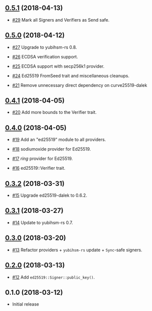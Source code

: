 ## [0.5.1] (2018-04-13)

[0.5.1]: https://github.com/tendermint/signatory/compare/v0.5.0...v0.5.1

* [#29](https://github.com/tendermint/signatory/pull/29)
  Mark all Signers and Verifiers as Send safe.

## [0.5.0] (2018-04-12)

[0.5.0]: https://github.com/tendermint/signatory/compare/v0.4.1...v0.5.0

* [#27](https://github.com/tendermint/signatory/pull/27)
  Upgrade to yubihsm-rs 0.8.

* [#26](https://github.com/tendermint/signatory/pull/26)
  ECDSA verification support.

* [#25](https://github.com/tendermint/signatory/pull/25)
  ECDSA support with secp256k1 provider.

* [#24](https://github.com/tendermint/signatory/pull/24)
  Ed25519 FromSeed trait and miscellaneous cleanups.

* [#21](https://github.com/tendermint/signatory/pull/21)
  Remove unnecessary direct dependency on curve25519-dalek

## [0.4.1] (2018-04-05)

[0.4.1]: https://github.com/tendermint/signatory/compare/v0.4.0...v0.4.1

* [#20](https://github.com/tendermint/signatory/pull/20)
  Add more bounds to the Verifier trait.

## [0.4.0] (2018-04-05)

[0.4.0]: https://github.com/tendermint/signatory/compare/v0.3.2...v0.4.0

* [#19](https://github.com/tendermint/signatory/pull/19)
  Add an "ed25519" module to all providers.

* [#18](https://github.com/tendermint/signatory/pull/18)
  sodiumoxide provider for Ed25519.
  
* [#17](https://github.com/tendermint/signatory/pull/17)
  *ring* provider for Ed25519.

* [#16](https://github.com/tendermint/signatory/pull/16)
  ed25519::Verifier trait.

## [0.3.2] (2018-03-31)

[0.3.2]: https://github.com/tendermint/signatory/compare/v0.3.1...v0.3.2

* [#15](https://github.com/tendermint/signatory/pull/15)
  Upgrade ed25519-dalek to 0.6.2.

## [0.3.1] (2018-03-27)

[0.3.1]: https://github.com/tendermint/signatory/compare/v0.3.0...v0.3.1

* [#14](https://github.com/tendermint/signatory/pull/14)
  Update to yubihsm-rs 0.7.

## [0.3.0] (2018-03-20)

[0.3.0]: https://github.com/tendermint/signatory/compare/v0.2.0...v0.3.0

* [#13](https://github.com/tendermint/signatory/pull/13)
  Refactor providers + `yubihsm-rs` update + `Sync`-safe signers.

## [0.2.0] (2018-03-13)

[0.2.0]: https://github.com/tendermint/signatory/compare/v0.1.0...v0.2.0

* [#12](https://github.com/tendermint/signatory/pull/12)
  Add `ed25519::Signer::public_key()`.

## 0.1.0 (2018-03-12)

* Initial release
